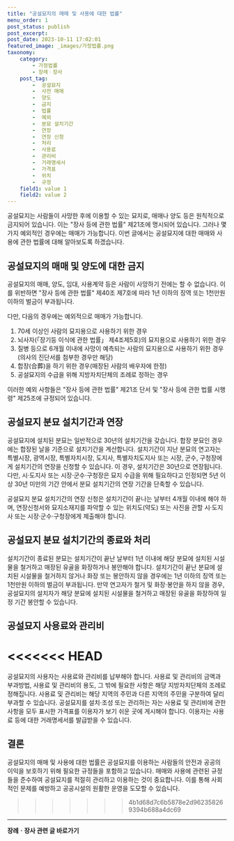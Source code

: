 ```yaml
---
title: "공설묘지의 매매 및 사용에 대한 법률"
menu_order: 1
post_status: publish
post_excerpt: 
post_date: 2023-10-11 17:02:01
featured_image: _images/가정법률.png
taxonomy:
    category:
        - 가정법률
        - 장례ㆍ장사
    post_tag:
        -  공설묘지
        -  사전 매매
        -  양도
        -  금지
        -  법률
        -  예외
        -  분묘 설치기간
        -  연장
        -  연장 신청
        -  처리
        -  사용료
        -  관리비
        -  거래명세서
        -  가격표
        -  위치
        -  규정
    field1: value 1
    field2: value 2
---
```




공설묘지는 사람들이 사망한 후에 이용할 수 있는 묘지로, 매매나 양도 등은 원칙적으로 금지되어 있습니다. 이는 "장사 등에 관한 법률" 제21조에 명시되어 있습니다. 그러나 몇 가지 예외적인 경우에는 매매가 가능합니다. 이번 글에서는 공설묘지에 대한 매매와 사용에 관한 법률에 대해 알아보도록 하겠습니다.

## 공설묘지의 매매 및 양도에 대한 금지

공설묘지의 매매, 양도, 임대, 사용계약 등은 사람이 사망하기 전에는 할 수 없습니다. 이를 위반하면 "장사 등에 관한 법률" 제40조 제7호에 따라 1년 이하의 징역 또는 1천만원 이하의 벌금이 부과됩니다.

다만, 다음의 경우에는 예외적으로 매매가 가능합니다.

1. 70세 이상인 사람의 묘지용으로 사용하기 위한 경우
2. 뇌사자(「장기등 이식에 관한 법률」 제4조제5호)의 묘지용으로 사용하기 위한 경우
3. 질병 등으로 6개월 이내에 사망이 예측되는 사람의 묘지용으로 사용하기 위한 경우(의사의 진단서를 첨부한 경우만 해당)
4. 합장(合葬)을 하기 위한 경우(매장된 사람의 배우자에 한정)
5. 공설묘지의 수급을 위해 지방자치단체의 조례로 정하는 경우

이러한 예외 사항들은 "장사 등에 관한 법률" 제21조 단서 및 "장사 등에 관한 법률 시행령" 제25조에 규정되어 있습니다.

## 공설묘지 분묘 설치기간과 연장

공설묘지에 설치된 분묘는 일반적으로 30년의 설치기간을 갖습니다. 합장 분묘인 경우에는 합장된 날을 기준으로 설치기간을 계산합니다. 설치기간이 지난 분묘의 연고자는 특별시장, 광역시장, 특별자치시장, 도지사, 특별자치도지사 또는 시장, 군수, 구청장에게 설치기간의 연장을 신청할 수 있습니다. 이 경우, 설치기간은 30년으로 연장됩니다. 다만, 시·도지사 또는 시장·군수·구청장은 묘지 수급을 위해 필요하다고 인정되면 5년 이상 30년 미만의 기간 안에서 분묘 설치기간의 연장 기간을 단축할 수 있습니다.

공설묘지 분묘 설치기간의 연장 신청은 설치기간이 끝나는 날부터 4개월 이내에 해야 하며, 연장신청서와 묘지소재지를 파악할 수 있는 위치도(약도) 또는 사진을 관할 시·도지사 또는 시장·군수·구청장에게 제출해야 합니다.

## 공설묘지 분묘 설치기간의 종료와 처리

설치기간이 종료된 분묘는 설치기간이 끝난 날부터 1년 이내에 해당 분묘에 설치된 시설물을 철거하고 매장된 유골을 화장하거나 봉안해야 합니다. 설치기간이 끝난 분묘에 설치된 시설물을 철거하지 않거나 화장 또는 봉안하지 않을 경우에는 1년 이하의 징역 또는 1천만원 이하의 벌금이 부과됩니다. 만약 연고자가 철거 및 화장·봉안을 하지 않을 경우, 공설묘지의 설치자가 해당 분묘에 설치된 시설물을 철거하고 매장된 유골을 화장하여 일정 기간 봉안할 수 있습니다.

## 공설묘지 사용료와 관리비

<<<<<<< HEAD
=======
공설묘지의 사용자는 사용료와 관리비를 납부해야 합니다. 사용료 및 관리비의 금액과 부과방법, 사용료 및 관리비의 용도, 그 밖에 필요한 사항은 해당 지방자치단체의 조례로 정해집니다. 사용료 및 관리비는 해당 지역의 주민과 다른 지역의 주민을 구분하여 달리 부과할 수 있습니다. 공설묘지를 설치·조성 또는 관리하는 자는 사용료 및 관리비에 관한 사항을 모두 표시한 가격표를 이용자가 보기 쉬운 곳에 게시해야 합니다. 이용자는 사용료 등에 대한 거래명세서를 발급받을 수 있습니다.

## 결론

공설묘지의 매매 및 사용에 대한 법률은 공설묘지를 이용하는 사람들의 안전과 공공의 이익을 보호하기 위해 필요한 규정들을 포함하고 있습니다. 매매와 사용에 관련된 규정들을 준수하여 공설묘지를 적절히 관리하고 이용하는 것이 중요합니다. 이를 통해 사회적인 문제를 예방하고 공공시설의 원활한 운영을 도모할 수 있습니다.

>>>>>>> 4b1d68d7c6b5878e2d962358269394b688a4dc69
<!-- wp:separator -->
<hr class="wp-block-separator has-alpha-channel-opacity"/>
<!-- /wp:separator -->
<!-- wp:group {"backgroundColor":"base","layout":{"type":"constrained"}} -->
<div class="wp-block-group has-base-background-color has-background"><!-- wp:paragraph {"align":"center","fontSize":"large"} -->
<p class="has-text-align-center has-large-font-size"><strong>장례ㆍ장사 관련 글 바로가기</strong></p>
<!-- /wp:paragraph -->


<!-- wp:latest-posts
{"categories":[{"id":1553,"count":19,"description":"","link":"https://uknowlaw.com/category/%ec%9e%a5%eb%a1%80%e3%86%8d%ec%9e%a5%ec%82%ac/","name":"장례ㆍ장사","slug":"장례ㆍ장사","taxonomy":"category","parent":0,"meta":[],"_links":{"self":[{"href":"https://uknowlaw.com/wp-json/wp/v2/categories/1553"}],"collection":[{"href":"https://uknowlaw.com/wp-json/wp/v2/categories"}],"about":[{"href":"https://uknowlaw.com/wp-json/wp/v2/taxonomies/category"}],"wp:post_type":[{"href":"https://uknowlaw.com/wp-json/wp/v2/posts?categories=1553"}],"curies":[{"name":"wp","href":"https://api.w.org/{rel}","templated":true}]}}],"postsToShow":100,"excerptLength":28,"postLayout":"grid","columns":2,"featuredImageAlign":"left","featuredImageSizeSlug":"large","fontSize":"medium"} /--></div>
<!-- /wp:group -->